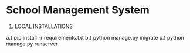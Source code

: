 # School Management System 

1. LOCAL INSTALLATIONS 

a.) pip install -r requirements.txt
b.) python manage.py migrate
c.) python manage.py runserver

